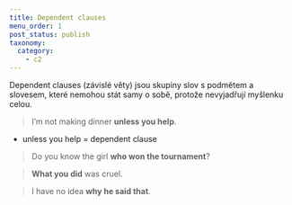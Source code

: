 ```yaml
---
title: Dependent clauses
menu_order: 1
post_status: publish
taxonomy:
  category:
    - c2
---
```


Dependent clauses (závislé věty) jsou skupiny slov s podmětem a slovesem, které nemohou stát samy o sobě, protože nevyjadřují myšlenku celou.

> I’m not making dinner **unless you help**.

- unless you help = dependent clause

> Do you know the girl **who won the tournament**?

> **What you did** was cruel.

> I have no idea **why he said that**.
